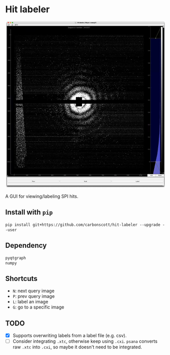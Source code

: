 # Hit labeler

![](./figures/hit-labeler.png)

A GUI for viewing/labeling SPI hits.


## Install with `pip`

```
pip install git+https://github.com/carbonscott/hit-labeler --upgrade --user
```


## Dependency

```
pyqtgraph
numpy
```

## Shortcuts

- `N`: next query image
- `P`: prev query image
- `L`: label an image
- `G`: go to a specific image


## TODO

- [x] Supports overwriting labels from a label file (e.g. csv).  
- [ ] Consider integrating `.xtc`, otherwise keep using `.cxi`.  `psana`
  converts raw `.xtc` into `.cxi`, so maybe it doesn't need to be integrated.  
